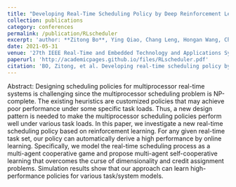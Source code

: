 ```yaml
---
title: "Developing Real-Time Scheduling Policy by Deep Reinforcement Learning"
collection: publications
category: conferences
permalink: /publication/RLscheduler
excerpt: 'author: **Zitong Bo**, Ying Qiao, Chang Leng, Hongan Wang, Chaoping Guo and Shaohui Zhang '
date: 2021-05-31
venue: '27th IEEE Real-Time and Embedded Technology and Applications Symposium (RTAS 2021)'
paperurl: 'http://academicpages.github.io/files/RLscheduler.pdf'
citation: 'BO, Zitong, et al. Developing real-time scheduling policy by deep reinforcement learning. In: 2021 IEEE 27th Real-Time and Embedded Technology and Applications Symposium (RTAS). IEEE, 2021. p. 131-142.'
---
```


Abstract: Designing scheduling policies for multiprocessor real-time systems is challenging since the multiprocessor scheduling problem is NP-complete. The existing heuristics are customized policies that may achieve poor performance under some specific task loads. Thus, a new design pattern is needed to make the multiprocessor scheduling policies perform well under various task loads. In this paper, we investigate a new real-time scheduling policy based on reinforcement learning. For any given real-time task set, our policy can automatically derive a high performance by online learning. Specifically, we model the real-time scheduling process as a multi-agent cooperative game and propose multi-agent self-cooperative learning that overcomes the curse of dimensionality and credit assignment problems. Simulation results show that our approach can learn high-performance policies for various task/system models.

